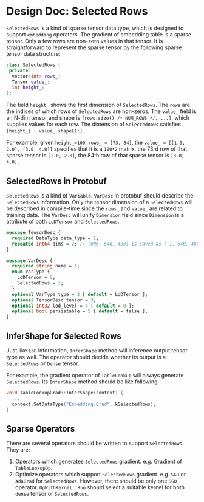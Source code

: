 # Design Doc: Selected Rows

`SelectedRows` is a kind of sparse tensor data type, which is designed to support `embedding` operators. The gradient of embedding table is a sparse tensor. Only a few rows are non-zero values in that tensor. It is straightforward to represent the sparse tensor by the following sparse tensor data structure:

```cpp
class SelectedRows {
 private:
  vector<int> rows_;
  Tensor value_;
  int height_;
};
```

The field `height_` shows the first dimension of `SelectedRows`. The `rows` are the indices of which rows of `SelectedRows` are non-zeros. The `value_` field is an N-dim tensor and shape is `[rows.size() /* NUM_ROWS */, ...]`, which supplies values for each row. The dimension of `SelectedRows` satisfies `[height_] + value_.shape[1:]`.

For example, given `height_=100`, `rows_ = [73, 84]`, the `value_ = [[1.0, 2.0], [3.0, 4.0]]` specifies that it is a `100*2` matrix, the 73rd row of that sparse tensor is `[1.0, 2.0]`, the 84th row of that sparse tensor is `[3.0, 4.0]`.


## SelectedRows in Protobuf

`SelectedRows` is a kind of `Variable`. `VarDesc` in protobuf should describe the `SelectedRows` information. Only the tensor dimension of a `SelectedRows` will be described in compile-time since the `rows_` and `value_` are related to training data. The `VarDesc` will unify `Dimension` field since `Dimension` is a attribute of both `LoDTensor` and `SelectedRows`.

```proto
message TensorDesc {
  required DataType data_type = 1;
  repeated int64 dims = 2; // [UNK, 640, 480] is saved as [-1, 640, 480]
}

message VarDesc {
  required string name = 1;
  enum VarType { 
    LoDTensor = 0;
    SelectedRows = 1;
  }
  optional VarType type = 2 [ default = LoDTensor ];
  optional TensorDesc tensor = 3;
  optional int32 lod_level = 4 [ default = 0 ];
  optional bool persistable = 5 [ default = false ];
}
```

## InferShape for Selected Rows

Just like `LoD` information, `InferShape` method will inference output tensor type as well. The operator should decide whether its output is a `SelectedRows` or `Dense` tensor.

For example, the gradient operator of `TableLookup` will always generate `SelectedRows`. Its `InferShape` method should be like following

```cpp
void TableLookupGrad::InferShape(context) {
  ...
  context.SetDataType("Embedding.Grad", kSelectedRows);
}
```


## Sparse Operators

There are several operators should be written to support `SelectedRows`. They are:

1. Operators which generates `SelectedRows` gradient. e.g. Gradient of `TableLookupOp`.
2. Optimize operators which support `SelectedRows` gradient. e.g. `SGD` or `AdaGrad` for `SelectedRows`. However, there should be only one `SGD` operator. `OpWithKernel::Run` should select a suitable kernel for both `dense` tensor or `SelectedRows`.
